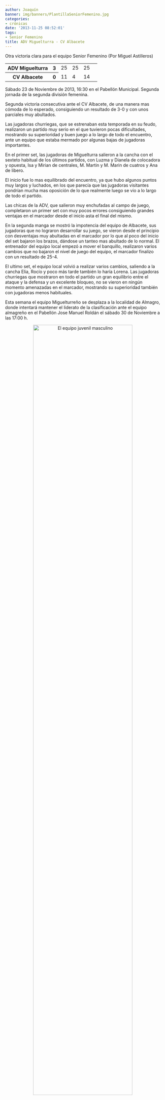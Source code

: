 ```yaml
---
author: Joaquín
banner: img/banners/PlantillaSeniorFemenino.jpg
categories:
- crónicas
date: '2013-11-25 08:52:01'
tags:
- Senior Femenino
title: ADV Miguelturra - CV Albacete
---
```


Otra victoria clara para el equipo Senior Femenino (Por Miguel Astilleros)

<table>
  <tr>
	<th>ADV Miguelturra</th><th>3</th>
	<td>25</td><td>25</td><td>25</td><td></td>
  </tr>
  <tr>
	<th>CV Albacete</th><th>0</th>
	<td>11</td><td>4</td><td>14</td><td></td>
  </tr>
</table>

Sábado 23 de Noviembre de 2013, 16:30 en el Pabellón Municipal.
Segunda jornada de la segunda división femenina.

Segunda victoria consecutiva ante el CV Albacete, de una manera mas cómoda de lo esperado, consiguiendo un resultado  de 3-0 y con unos parciales muy abultados. 

Las jugadoras churriegas, que se estrenaban esta temporada en su feudo, realizaron un partido muy serio en el que tuvieron pocas dificultades, mostrando su superioridad y buen juego a lo largo de todo el encuentro, ante un equipo que estaba  mermado por algunas bajas de jugadoras importantes.

En el primer set, las jugadoras de Miguelturra salieron a la cancha con el sexteto habitual de los últimos partidos, con Luzma y Dianela de colocadora y opuesta, Isa y Mirian de centrales, M. Martin y M. Marin de cuatros y Ana de libero.

El inicio fue lo mas equilibrado del encuentro, ya que hubo algunos puntos muy largos y luchados, en los que parecía que las jugadoras visitantes pondrían mucha mas oposición de lo que realmente luego se vio a lo largo de todo el partido.

Las chicas de la ADV, que salieron muy enchufadas al campo de juego, completaron un primer set con muy pocos errores consiguiendo grandes ventajas en el marcador desde el inicio asta el final del mismo.

En la segunda manga se mostró la impotencia del equipo de Albacete, sus jugadoras que no lograron desarrollar su juego, se vieron desde el principio con desventajas muy abultadas en el marcador por lo que al poco del inicio del set bajaron los brazos, dándose un tanteo mas abultado de lo normal. El entrenador del equipo local  empezó a mover el banquillo,  realizaron varios cambios que no bajaron el nivel de juego del equipo, el marcador finalizo con un resultado de 25-4.

El ultimo set, el equipo local  volvió a realizar varios cambios, saliendo a la cancha Elia, Rocío y poco más tarde también lo haría Lorena. Las jugadoras churriegas que mostraron en todo el partido un gran equilibrio entre el ataque y la defensa y un excelente bloqueo, no se vieron en ningún momento amenazadas en el marcador, mostrando su superioridad también con jugadoras menos habituales.  

Esta semana el equipo Miguelturreño se desplaza a la localidad de Almagro, donde intentará mantener el liderato de la clasificación ante el equipo almagreño en el Pabellón Jose Manuel Roldán el sábado 30 de Noviembre a las 17:00 h.

<center>
<a target="_new" href="http://www.advmiguelturra.org/img/banners/PlantillaSeniorFemenino.jpg"> 
<img alt="El equipo juvenil masculino" width="80%" align="center" src="http://www.advmiguelturra.org/img/banners/PlantillaSeniorFemenino.jpg"/> </a>
</center>


